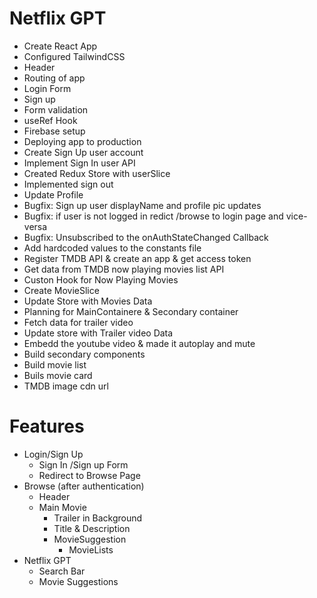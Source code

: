 # Netflix GPT

- Create React App
- Configured TailwindCSS
- Header
- Routing of app
- Login Form
- Sign up
- Form validation
- useRef Hook
- Firebase setup
- Deploying app to production
- Create Sign Up user account 
- Implement Sign In user API
- Created Redux Store with userSlice
- Implemented sign out
- Update Profile    
- Bugfix: Sign up user displayName and profile pic updates
- Bugfix: if user is not logged in redict /browse to login page and vice-versa
- Bugfix: Unsubscribed to the onAuthStateChanged Callback
- Add hardcoded values to the constants file
- Register TMDB API & create an app & get access token
- Get data from TMDB now playing movies list API   
- Custon Hook for Now Playing Movies
- Create MovieSlice
- Update Store with Movies Data
- Planning for MainContainere & Secondary container
- Fetch data for trailer video
- Update store with Trailer video Data
- Embedd the youtube video & made it autoplay and mute   
- Build secondary components
- Build movie list
- Buils movie card
- TMDB image cdn url

# Features
- Login/Sign Up
    - Sign In /Sign up Form
    - Redirect to Browse Page
- Browse (after authentication)
    - Header
    - Main Movie
        - Trailer in Background
        - Title & Description
        - MovieSuggestion
            - MovieLists 
- Netflix GPT
    - Search Bar
    - Movie Suggestions